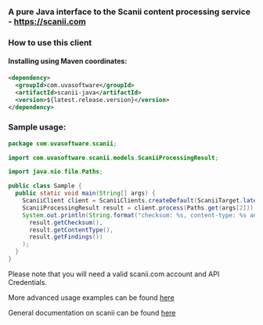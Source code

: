 ### A pure Java interface to the Scanii content processing service - https://scanii.com

### How to use this client

#### Installing using Maven coordinates:

```xml
<dependency>
  <groupId>com.uvasoftware</groupId>
  <artifactId>scanii-java</artifactId>
  <version>${latest.release.version}</version>
</dependency>
```

### Sample usage:
 
```java
package com.uvasoftware.scanii;

import com.uvasoftware.scanii.models.ScaniiProcessingResult;

import java.nio.file.Paths;

public class Sample {
  public static void main(String[] args) {
    ScaniiClient client = ScaniiClients.createDefault(ScaniiTarget.latest(), args[0], args[1]);
    ScaniiProcessingResult result = client.process(Paths.get(args[2]));
    System.out.println(String.format("checksum: %s, content-type: %s and findings: %s",
      result.getChecksum(),
      result.getContentType(),
      result.getFindings())
    );
  }
}
```

Please note that you will need a valid scanii.com account and API Credentials. 

More advanced usage examples can be found [here](https://github.com/uvasoftware/scanii-java/blob/master/src/test/java/com/uvasoftware/scanii/ScaniiClientTest.java)

General documentation on scanii can be found [here](http://docs.scanii.com)
 

